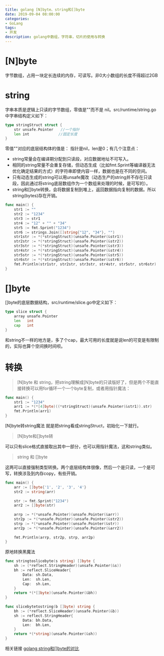 ```yaml
---
title: golang [N]byte、string和[]byte
date: 2019-09-04 08:00:00
categories:
- GoLang
tags:
- 开发
description: golang中数组，字符串，切片的使用与转换
---
```


# [N]byte

字节数组，占用一块定长连续的内存，可读写。非0大小数组的长度不得超过2GB

# string

字串本质是逻辑上只读的字节数组，零值是""而不是 nil。src/runtime/string.go 中字串结构定义如下：

```go
type stringStruct struct {
    str unsafe.Pointer　　//一个指针
    len int　　　　　　　　//固定长度
}
```

零值""对应的底层结构体的值是： 指针是nil，len是0；有几个注意点：

* string常量会在编译期分配到只读段，对应数据地址不可写入。
* 相同的string常量不会重复存储，但动态生成（比如fmt.Sprint等编译器无法优化确定结果的方式）的字符串即使内容一样，数据也是在不同的空间。
* 只有动态生成的string可以用unsafe魔改（动态生产的string并不存在只读段，因此通过将string底层数组作为一个数组来处理的时候，是可写的）。
* string和[]byte转换，会将数据复制到堆上，返回数据指向复制的数据。所以string(bytes)存在开销。

```go
func main() {
    str1 := ""
    str2 := "1234"
    str3 := str1
    str4 := "12" + "" + "34"
    str5 := fmt.Sprint("1234")
    str6 := strings.Join([]string{"12", "34"}, "")
    str1str := *(*stringStruct)(unsafe.Pointer(&str1))
    str2str := *(*stringStruct)(unsafe.Pointer(&str2))
    str3str := *(*stringStruct)(unsafe.Pointer(&str3))
    str4str := *(*stringStruct)(unsafe.Pointer(&str4))
    str5str := *(*stringStruct)(unsafe.Pointer(&str5))
    str6str := *(*stringStruct)(unsafe.Pointer(&str6))
    fmt.Println(str1str, str2str, str3str, str4str, str5str, str6str)
}
```

# []byte

[]byte的底层数据结构，src/runtime/slice.go中定义如下：

```go
type slice struct {
    array unsafe.Pointer
    len   int
    cap   int
}
```

和string不一样的地方是，多了个cap，最大可用的长度就是说len的可变是有限制的，实际也算个空间换时间呗。

# 转换

> [N]byte 和 string，把string理解成[N]byte的只读版好了，但是两个不能直接转换可以用for循环一个一个byte复制，或者用指针魔法：

```go
func main() {
    str1 := "1234"
    arr1 := *(*[4]byte)((*stringStruct)(unsafe.Pointer(&str1)).str)
    fmt.Println(arr1)
}
```

[N]byte转string魔法  就是把string看成stringStruct，初始化一下就行。

> [N]byte和[]byte转

可以只有slice格式直接取出其中一部分，也可以用指针魔法，这和string类似。

> string 和 []byte

这两可以直接强制类型转换。两个底层结构体很像，然后一个是只读，一个是可写，转换涉及到内存copy，有些开销。

```go
func main() {
    arr := []byte{'1', '2', '3', '4'}
    str2 := string(arr)
 
    str := fmt.Sprint("1234")
    arr2 := []byte(str)
 
    arrp := *(*unsafe.Pointer)(unsafe.Pointer(&arr))
    str2p := *(*unsafe.Pointer)(unsafe.Pointer(&str2))
    strp := *(*unsafe.Pointer)(unsafe.Pointer(&str))
    arr2p := *(*unsafe.Pointer)(unsafe.Pointer(&arr2))
 
    fmt.Println(arrp, str2p, strp, arr2p)
}
```

原地转换黑魔法

```go
func stringtoslicebyte(s string) []byte {
    sh := (*reflect.StringHeader)(unsafe.Pointer(&s))
    bh := reflect.SliceHeader{
        Data: sh.Data,
        Len:  sh.Len,
        Cap:  sh.Len,
    }
    return *(*[]byte)(unsafe.Pointer(&bh))
}
 
func slicebytetostring(b []byte) string {
    bh := (*reflect.SliceHeader)(unsafe.Pointer(&b))
    sh := reflect.StringHeader{
        Data: bh.Data,
        Len:  bh.Len,
    }
    return *(*string)(unsafe.Pointer(&sh))
}
```

相关链接 [golang string和[]byte的对比](https://gocn.vip/article/467)


